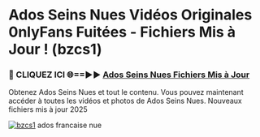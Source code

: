 # Ados Seins Nues Vidéos Originales 0nlyFans Fuitées - Fichiers Mis à Jour ! (bzcs1)

<h3>🔴 CLIQUEZ ICI 🌐==►► <a href="https://tinyurl.com/2pmr4ezf" rel="nofollow">Ados Seins Nues Fichiers Mis à Jour</a></h3>

Obtenez Ados Seins Nues et tout le contenu. Vous pouvez maintenant accéder à toutes les vidéos et photos de Ados Seins Nues. Nouveaux fichiers mis à jour 2025

[![bzcs1](https://i.imgur.com/6SNvagu.gif)](https://tinyurl.com/2pmr4ezf)
ados francaise nue